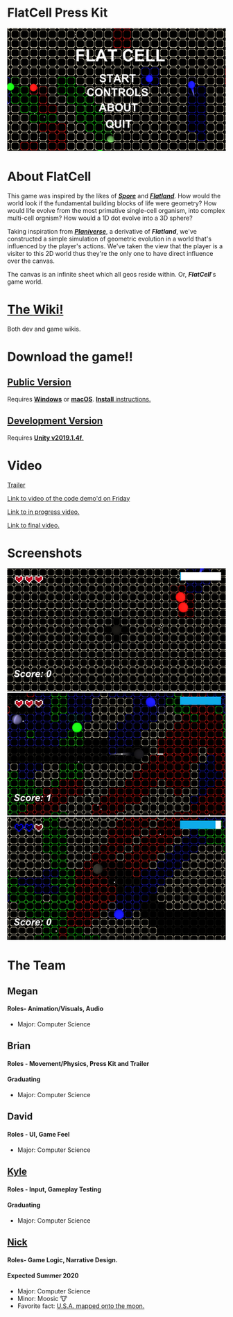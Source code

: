 # FlatCell Press Kit
![Title](https://raw.githubusercontent.com/nhstaple/FlatCell/gh-pages/Title.png)

# About FlatCell
This game was inspired by the likes of [**_Spore_**](https://en.wikipedia.org/wiki/Spore_(2008_video_game)) and [**_Flatland_**](https://en.wikipedia.org/wiki/Flatland). How would the world look if the fundamental building blocks of life were geometry? How would life evolve from the most primative single-cell organism, into complex multi-cell orgnism? How would a 1D dot evolve into a 3D sphere?

Taking inspiration from [**_Planiverse_**](https://en.wikipedia.org/wiki/The_Planiverse), a derivative of **_Flatland_**, we've constructed a simple simulation of geometric evolution in a world that's influenced by the player's actions. We've taken the view that the player is a visiter to this 2D world thus they're the only one to have direct influence over the canvas.

The canvas is an infinite sheet which all geos reside within. Or, **_FlatCell_**'s game world.

# [The **Wiki!**](https://github.com/nhstaple/FlatCell/wiki)
Both dev and game wikis.

# Download the game!!
## [Public Version](https://github.com/nhstaple/FlatCell/archive/master.zip)
Requires [**Windows**](https://github.com/nhstaple/FlatCell/releases/download/v1.0.0/FlatCell.Win.zip) or [**macOS**](https://github.com/nhstaple/FlatCell/releases/download/v1.0.0/FlatCell.macOS.app.zip).
[**Install** instructions.](https://github.com/nhstaple/FlatCell/blob/master/HowToInstall.md)

## [Development Version](https://github.com/nhstaple/FlatCell/archive/v1.0.0.zip)
Requires [**Unity v2019.1.4f**.](https://unity3d.com/get-unity/download/archive)

# Video
[Trailer](https://drive.google.com/file/d/1uV2ZAV5FoKvD1dfD0247UjOSvw1lvcT3/view?usp=sharing)

[Link to video of the code demo'd on Friday](https://youtu.be/XjD1UQBSkIQ)

[Link to in progress video.](https://youtu.be/5QK2IFQcyWg)

[Link to final video.](https://youtu.be/GolomK45J8E)

# Screenshots
![Start](https://raw.githubusercontent.com/nhstaple/FlatCell/gh-pages/Start.png)
![action](https://raw.githubusercontent.com/nhstaple/FlatCell/gh-pages/action.png)
![shield](https://raw.githubusercontent.com/nhstaple/FlatCell/gh-pages/shield.png)

# The Team
## Megan
#### Roles- Animation/Visuals, Audio
* Major: Computer Science

## Brian
#### Roles - Movement/Physics, Press Kit and Trailer
#### Graduating
* Major: Computer Science

## David
#### Roles - UI, Game Feel
* Major: Computer Science

## [Kyle](https://github.com/kc1996)
#### Roles - Input, Gameplay Testing
#### Graduating
* Major: Computer Science

## [Nick](https://github.com/nhstaple)
#### Roles- Game Logic, Narrative Design.
#### Expected Summer 2020
* Major: Computer Science
* Minor: Moosic 🐮
* Favorite fact: [U.S.A. mapped onto the moon.](https://imgur.com/yl7v7Bd)
